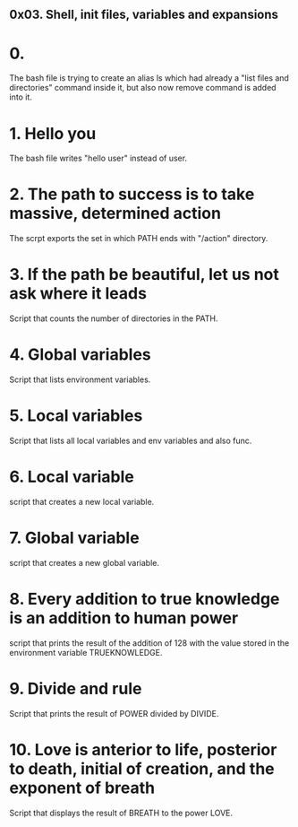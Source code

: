 ## 0x03. Shell, init files, variables and expansions

# 0. <o>

The bash file is trying to create an alias ls which had already a "list files and directories" command inside it, but also now remove command is added into it.

# 1. Hello you

The bash file writes "hello user" instead of user.

# 2. The path to success is to take massive, determined action

The scrpt exports the set in which PATH ends with "/action" directory.

# 3. If the path be beautiful, let us not ask where it leads

Script that counts the number of directories in the PATH.

# 4. Global variables

Script that lists environment variables.

# 5. Local variables

Script that lists all local variables and env variables and also func.

# 6. Local variable

script that creates a new local variable.

# 7. Global variable

script that creates a new global variable.

# 8. Every addition to true knowledge is an addition to human power

script that prints the result of the addition of 128 with the value stored in the environment variable TRUEKNOWLEDGE.

# 9. Divide and rule

Script that prints the result of POWER divided by DIVIDE.

# 10. Love is anterior to life, posterior to death, initial of creation, and the exponent of breath

Script that displays the result of BREATH to the power LOVE.
